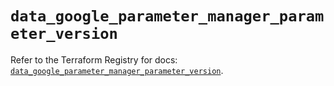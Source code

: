 # `data_google_parameter_manager_parameter_version`

Refer to the Terraform Registry for docs: [`data_google_parameter_manager_parameter_version`](https://registry.terraform.io/providers/hashicorp/google/6.45.0/docs/data-sources/parameter_manager_parameter_version).
